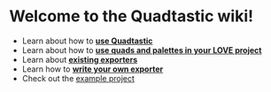 # Welcome to the Quadtastic wiki!

 - Learn about how to **[use Quadtastic](./Using-Quadtastic.md)**
 - Learn about how to **[use quads and palettes in your LOVE project](./Using-quads-and-palettes.md)**
 - Learn about [**existing exporters**](/Exporters/README.md)
 - Learn how to **[write your own exporter](./Exporters.md)**
 - Check out the [example project](/example/)